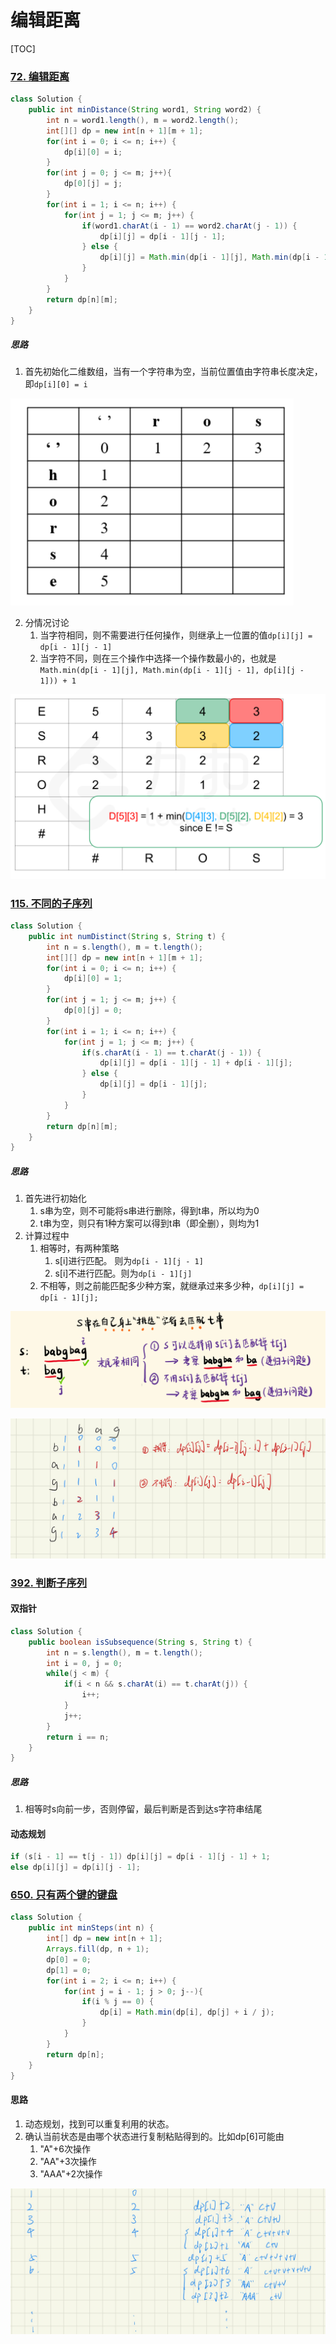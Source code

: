 # 编辑距离

[TOC]  

### [72. 编辑距离](https://leetcode-cn.com/problems/edit-distance/)

```java
class Solution {
    public int minDistance(String word1, String word2) {
        int n = word1.length(), m = word2.length();
        int[][] dp = new int[n + 1][m + 1];
        for(int i = 0; i <= n; i++) {
            dp[i][0] = i;
        }
        for(int j = 0; j <= m; j++){
            dp[0][j] = j;
        }
        for(int i = 1; i <= n; i++) {
            for(int j = 1; j <= m; j++) {
                if(word1.charAt(i - 1) == word2.charAt(j - 1)) {
                    dp[i][j] = dp[i - 1][j - 1];
                } else {
                    dp[i][j] = Math.min(dp[i - 1][j], Math.min(dp[i - 1][j - 1], dp[i][j - 1])) + 1;
                }
            }
        }
        return dp[n][m];
    }
}
```

##### 思路

1. 首先初始化二维数组，当有一个字符串为空，当前位置值由字符串长度决定，即`dp[i][0] = i`

<img src="编辑距离.assets/image-20211205162655140.png" alt="image-20211205162655140" style="zoom:50%;" />

2. 分情况讨论
   1. 当字符相同，则不需要进行任何操作，则继承上一位置的值`dp[i][j] = dp[i - 1][j - 1]`
   2. 当字符不同，则在三个操作中选择一个操作数最小的，也就是`Math.min(dp[i - 1][j], Math.min(dp[i - 1][j - 1], dp[i][j - 1])) + 1`

![image-20211205162824133](编辑距离.assets/image-20211205162824133.png)

### [115. 不同的子序列](https://leetcode-cn.com/problems/distinct-subsequences/)

```java
class Solution {
    public int numDistinct(String s, String t) {
        int n = s.length(), m = t.length();
        int[][] dp = new int[n + 1][m + 1];
        for(int i = 0; i <= n; i++) {
            dp[i][0] = 1;
        }
        for(int j = 1; j <= m; j++) {
            dp[0][j] = 0;
        }
        for(int i = 1; i <= n; i++) {
            for(int j = 1; j <= m; j++) {
                if(s.charAt(i - 1) == t.charAt(j - 1)) {
                    dp[i][j] = dp[i - 1][j - 1] + dp[i - 1][j];
                } else {
                    dp[i][j] = dp[i - 1][j];
                }
            }
        }
        return dp[n][m];
    }
}
```

##### 思路

1. 首先进行初始化
   1. s串为空，则不可能将s串进行删除，得到t串，所以均为0
   2. t串为空，则只有1种方案可以得到t串（即全删），则均为1
2. 计算过程中
   1. 相等时，有两种策略
      1. s[i]进行匹配。 则为`dp[i - 1][j - 1]`
      2. s[i]不进行匹配。则为`dp[i - 1][j]`
   2. 不相等，则之前能匹配多少种方案，就继承过来多少种，`dp[i][j] = dp[i - 1][j];`

![image.png](编辑距离.assets/1615916797-rXJnAT-image.png)

![image-20211208160243020](编辑距离.assets/image-20211208160243020.png)

### [392. 判断子序列](https://leetcode-cn.com/problems/is-subsequence/)

#### 双指针

```java
class Solution {
    public boolean isSubsequence(String s, String t) {
        int n = s.length(), m = t.length();
        int i = 0, j = 0;
        while(j < m) {
            if(i < n && s.charAt(i) == t.charAt(j)) {
                i++;
            }
            j++;
        }
        return i == n;
    }
}
```

##### 思路

1. 相等时s向前一步，否则停留，最后判断是否到达s字符串结尾

#### 动态规划

```java
if (s[i - 1] == t[j - 1]) dp[i][j] = dp[i - 1][j - 1] + 1;
else dp[i][j] = dp[i][j - 1];
```

### [650. 只有两个键的键盘](https://leetcode-cn.com/problems/2-keys-keyboard/)

```java
class Solution {
    public int minSteps(int n) {
        int[] dp = new int[n + 1];
        Arrays.fill(dp, n + 1);
        dp[0] = 0;
        dp[1] = 0;
        for(int i = 2; i <= n; i++) {
            for(int j = i - 1; j > 0; j--){
                if(i % j == 0) {
                    dp[i] = Math.min(dp[i], dp[j] + i / j);
                }
            }
        }
        return dp[n];
    }
}
```

#### 思路

1. 动态规划，找到可以重复利用的状态。
2. 确认当前状态是由哪个状态进行复制粘贴得到的。比如dp[6]可能由
   1. "A"+6次操作
   2. "AA"+3次操作
   3. "AAA"+2次操作

![image-20220313114448490](编辑距离.assets/image-20220313114448490.png)